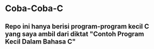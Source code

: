 # Coba-Coba-C
## Repo ini hanya berisi program-program kecil C yang saya ambil dari diktat "Contoh Program Kecil Dalam Bahasa C"
